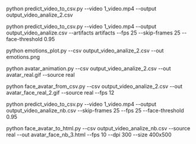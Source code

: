 python predict_video_to_csv.py --video 1_video.mp4 --output output_video_analize_2.csv

python predict_video_to_csv.py --video 1_video.mp4 --output output_video_analize.csv --artifacts artifacts --fps 25 --skip-frames 25 --face-threshold 0.95




python emotions_plot.py --csv output_video_analize_2.csv --out emotions.png


python avatar_animation.py --csv output_video_analize_2.csv --out avatar_real.gif --source real



python face_avatar_from_csv.py --csv output_video_analize_2.csv --out avatar_face_real_2.gif --source real --fps 12







 
python predict_video_to_csv.py --video 1_video.mp4 --output output_video_analize_nb.csv --skip-frames 25 --fps 25 --face-threshold 0.95


python face_avatar_to_html.py --csv output_video_analize_nb.csv --source real --out avatar_face_nb_3.html --fps 10 --dpi 300 --size 400x500


